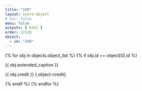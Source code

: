 ```yaml
---
title: "199"
layout: score-object
# toc: false
menu: false
outputs: [ html ]
order: 12120
object:
  - id: "199"
---
```


{% for obj in objects.object_list %}
{% if obj.id == object[0].id %}

{{ obj.extended_caption }}

{{ obj.credit }} {.object-credit}

{% endif %}
{% endfor %}

